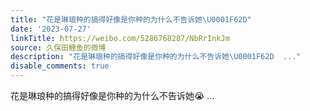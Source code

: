 ```yaml
---
title: "花是琳琅种的搞得好像是你种的为什么不告诉她\U0001F62D"
date: '2023-07-27'
linkTitle: https://weibo.com/5286768287/NbRrInkJm
source: 久保田鲤鱼的微博
description: "花是琳琅种的搞得好像是你种的为什么不告诉她\U0001F62D  ..."
disable_comments: true
---
```

花是琳琅种的搞得好像是你种的为什么不告诉她😭  ...